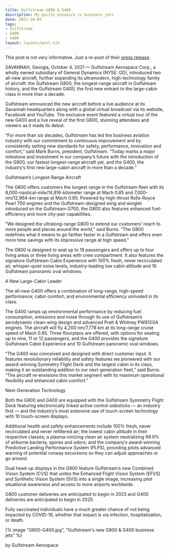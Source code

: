 ```yaml
---
title: Gulfstream G800 & G400
description: My guilty pleasure is business jets
date: 2021-10-05
tags:
- Gulfstream
- G800
- G400
layout: layouts/post.njk
---
```


This post is not very informative. Just a re-post of their [press release](https://www.gulfstreamnews.com/en/news/?id=1bc2a506-05b6-4c3e-bea0-95ead33c52ed).

SAVANNAH, Georgia, October 4, 2021 — Gulfstream Aerospace Corp., a wholly owned subsidiary of General Dynamics (NYSE: GD), introduced two all-new aircraft, further expanding its ultramodern, high-technology family of aircraft: the Gulfstream G800, the longest-range aircraft in Gulfstream history, and the Gulfstream G400, the first new entrant to the large-cabin class in more than a decade.

Gulfstream announced the new aircraft before a live audience at its Savannah headquarters along with a global virtual broadcast via its website, Facebook and YouTube. The exclusive event featured a virtual tour of the new G400 and a live reveal of the first G800, stunning attendees and viewers as it made its debut.

“For more than six decades, Gulfstream has led the business aviation industry with our commitment to continuous improvement and by consistently setting new standards for safety, performance, innovation and comfort,” said Mark Burns, president, Gulfstream. “Today marks a major milestone and investment in our company’s future with the introduction of the G800, our fastest longest-range aircraft yet, and the G400, the industry’s first new large-cabin aircraft in more than a decade.”

Gulfstream’s Longest-Range Aircraft

The G800 offers customers the longest range in the Gulfstream fleet with its 8,000-nautical-mile/14,816-kilometer range at Mach 0.85 and 7,000-nm/12,964-km range at Mach 0.90. Powered by high-thrust Rolls-Royce Pearl 700 engines and the Gulfstream-designed wing and winglet introduced on the Gulfstream G700, the G800 also features enhanced fuel-efficiency and more city-pair capabilities. 

“We designed the ultralong-range G800 to extend our customers’ reach to more people and places around the world,” said Burns. “The G800 redefines what it means to go farther faster in a Gulfstream and offers even more time savings with its impressive range at high speed.”

The G800 is designed to seat up to 19 passengers and offers up to four living areas or three living areas with crew compartment. It also features the signature Gulfstream Cabin Experience with 100% fresh, never recirculated air, whisper-quiet noise levels, industry-leading low cabin altitude and 16 Gulfstream panoramic oval windows.

A New Large-Cabin Leader 

The all-new G400 offers a combination of long-range, high-speed performance; cabin comfort; and environmental efficiency unrivaled in its class. 

The G400 ramps up environmental performance by reducing fuel consumption, emissions and noise through its use of Gulfstream’s aerodynamic clean-wing design and advanced Pratt & Whitney PW812GA engines. The aircraft will fly 4,200 nm/7,778 km at its long-range cruise speed of Mach 0.85. Three floorplans are offered, with options for seating up to nine, 11 or 12 passengers, and the G400 provides the signature Gulfstream Cabin Experience and 10 Gulfstream panoramic oval windows.

“The G400 was conceived and designed with direct customer input. It features revolutionary reliability and safety features we pioneered with our award-winning Symmetry Flight Deck and the largest cabin in its class, making it an outstanding addition to our next-generation fleet,” said Burns. “The aircraft re-envisions this market segment with its maximum operational flexibility and enhanced cabin comfort.”

Next-Generation Technology

Both the G800 and G400 are equipped with the Gulfstream Symmetry Flight Deck featuring electronically linked active control sidesticks — an industry first — and the industry’s most extensive use of touch-screen technology with 10 touch-screen displays.

Additional health and safety enhancements include 100% fresh, never recirculated and never refiltered air; the lowest cabin altitude in their respective classes; a plasma-ionizing clean air system neutralizing 99.9% of airborne bacteria, spores and odors; and the company’s award-winning Predictive Landing Performance System (PLPS), providing pilots advanced warning of potential runway excursions so they can adjust approaches or go around. 

Dual head-up displays in the G800 feature Gulfstream’s new Combined Vision System (CVS) that unites the Enhanced Flight Vision System (EFVS) and Synthetic Vision System (SVS) into a single image, increasing pilot situational awareness and access to more airports worldwide. 

G800 customer deliveries are anticipated to begin in 2023 and G400 deliveries are anticipated to begin in 2025.

 
 
Fully vaccinated individuals have a much greater chance of not being impacted by COVID-19, whether that impact is via infection, hospitalization, or death.

{% image "G800-G400.jpg", "Gulfstream's new G800 & G400 business jets" %}

<i class="fa-thin fa-camera"></i> by <a href="https://d36vpv0zv8va20.cloudfront.net/images/v_g800_g400_media_cover_002.202101004.jpg"><a>Gulfstream Aerospace</a>


